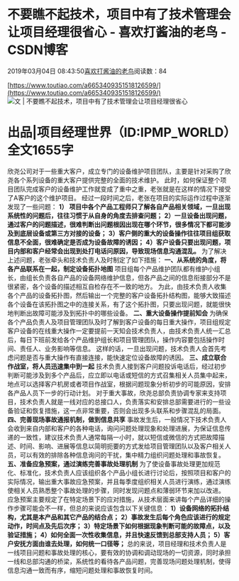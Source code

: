 
# 不要瞧不起技术，项目中有了技术管理会让项目经理很省心 - 喜欢打酱油的老鸟 - CSDN博客


2019年03月04日 08:43:50[喜欢打酱油的老鸟](https://me.csdn.net/weixin_42137700)阅读数：84


[https://www.toutiao.com/a6653409351518126599/](https://www.toutiao.com/a6653409351518126599/)
![文 | 不要瞧不起技术，项目中有了技术管理会让项目经理很省心](http://p1.pstatp.com/large/pgc-image/1667d948ee964d6a8ac2a7d806a4370a)

# 出品|项目经理世界（ID:IPMP_WORLD）全文1655字
欣尧公司对于一些重大客户，成立专门的设备维护项目团队，主要是针对采购了欣尧各个系列设备的重大客户提供完整的全面的技术维护。
此时，如何保证整个项目团队完成客户的设备维护工作就变成了重中之重，老张就是在这样的情况下接受了A客户的这个维护项目。
经过一段时间之后，老张在项目的实际运作过程中逐渐发现了一些问题：
**1） 项目中各个产品工程师只了解各自产品相关领域，一旦出现系统性的问题后，往往习惯于从自身的角度去排查问题；**
**2）一旦设备出现问题，通过客户的问题描述，很难判断出问题根因出现在哪个环节，很多情况下都可能涉及到底层设备或第三方对接的设备；**
**3）客户侧的重大的设备操作往往项目组获取信息不全面，很难确定是否成为设备故障的诱因；**
**4）客户设备只要出现问题，项目内部和客户经常会出现到处打电话问原因，导致现场信息沟通混乱。**
为了解决上述问题，老张牵头和技术负责人及时制定了如下措施：
**一、从系统的角度，将各产品联系在一起，制定设备拓扑地图**
项目组每个产品维护团队都有维护小组长，由组长负责各自产品的设备网络维护信息，但各产品之间的信息衔接部分不是很紧密，各个设备的描述相互自检存在不一致的地方。
为此，由技术负责人收集各个产品的设备拓扑图，然后输出一个完整的客户设备拓扑结构图，能够大致描述各个设备在该拓扑图之中的连接关系，有了这个拓扑图，只要出现问题，就能很快地判断出故障可能涉及到拓扑中的哪些设备。
**二、重大设备操作提前知会**
为确保各个产品负责人及项目管理团队及时了解到客户设备的每日重大操作，项目组规定客户设备的在线重大操作一定要提前一天知会技术负责人，由技术负责人统一汇总后，每日下班前发给各个产品维护组长和项目管理团队，操作内容要包括操作时间、责任人、业务影响等信息。
这样的话，一旦出现问题，技术负责人会首先考虑问题是否与重大操作有直接连接，能快速定位设备故障的诱因。
**三、成立联合作战室，将人员迅速集中到一起**
技术负责人接到客户问题投诉电话后，经过初步判断可能涉及到多个产品后，应立即以电话或短信的方式召集相关人员集中起来，地点可以选择客户机房或者项目作战室，根据问题现象分析初步的可能原因，安排各产品人员下一步的行动计划。
对于重大事故，欣尧总部负责协调专家来支持项目，技术负责人就是一线对应的总接口人，负责落实和安排总部需要进行的一些设备验证和恢复措施，这一点非常重要，否则会出现多头联系和步骤混乱的局面。
**四、完善现场事故通报机制，做到信息共享**
事故发生后，一般情况下技术负责人会收到来自内部和客户的各种电话，询问问题处理现象和处理进展，为保证信息传递的一致性，建议技术负责人通常每隔一小时，就以短信或微信的方式把故障描述、时间、影响、进展等信息以简明扼要的方式发给项目管理团队以及客户相关人员，可以有效的排除各种信息询问的干扰，集中精力组织问题处理和事故恢复。
**五、准备应急预案，通过演练完善事故处理机制**
为了使设备事故处理更加规范化、标准化，技术负责人应该组织各个产品小组长进行讨论后，按照项目和客户的实际情况，输出重大事故应急预案，并且每季度组织相关人员进行演练，通过演练使相关人员熟悉整个事故处理的步骤，同时发现问题点和薄弱环节来加以改进。
应急预案主要规定了在特定场景下的应对措施，从技术层面来讲每个产品详细的操作步骤可能会不一样，但总的来说应该包含以下关键信息：
**1）设备网络的拓扑结构，尤其是本产品和其它产品的结合点；**
**2）事故发生后每个角色应该进行的规定动作，时间点及先后次序；**
**3）特定场景下如何根据现象判断可能的故障点，以及验证措施；**
**4）如何全面一次性收集信息，并且快速反馈到总部支持人员；**
**5）客户安抚方面由谁去处理，如何统一口径等；**
总的来说，项目经理和技术负责人是一线项目问题和事故处理的核心，要有效的协调和调动现场的一切资源，同时承担一线和总部沟通的桥梁，系统性的看待各产品问题，完善现场问题处理机制，使得信息沟通一致而有序，缩短问题处理和事故恢复时间。

